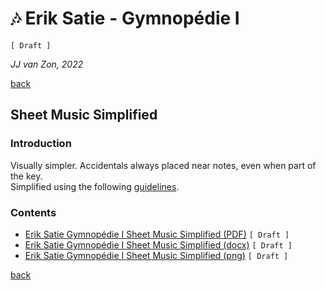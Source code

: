 🎶 Erik Satie - Gymnopédie Ⅰ
============================

`[ Draft ]`

*JJ van Zon, 2022*

[back](../README.md)

Sheet Music Simplified
----------------------

### Introduction

Visually simpler. Accidentals always placed near notes, even when part of the key.  
Simplified using the following [guidelines](https://jjvanzon.github.io/Piano-Playing-Docs/methods/sheet-music-simplification.html).

### Contents

- [Erik Satie Gymnopédie Ⅰ Sheet Music Simplified (PDF)](satie-gymnopedie-1-sheet-music-simplified.pdf) `[ Draft ]`
- [Erik Satie Gymnopédie Ⅰ Sheet Music Simplified (docx)](satie-gymnopedie-1-sheet-music-simplified.docx) `[ Draft ]`
- [Erik Satie Gymnopédie Ⅰ Sheet Music Simplified (png)](satie-gymnopedie-1-sheet-music-simplified.png) `[ Draft ]`

[back](../README.md)